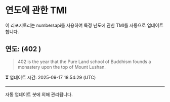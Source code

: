 
# 연도에 관한 TMI

이 리포지토리는 numbersapi를 사용하여 특정 년도에 관한 TMI를 자동으로 업데이트합니다.

## 연도: (402 )
> 402 is the year that the Pure Land school of Buddhism founds a monastery upon the top of Mount Lushan.

⏳ 업데이트 시간: 2025-09-17 18:54:29 (UTC)

---
자동 업데이트 봇에 의해 관리됩니다.
